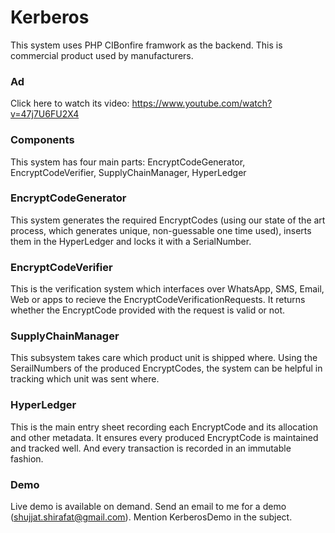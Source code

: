 # Kerberos
This system uses PHP CIBonfire framwork as the backend.
This is commercial product used by manufacturers.

### Ad
Click here to watch its video: https://www.youtube.com/watch?v=47j7U6FU2X4

### Components
This system has four main parts: EncryptCodeGenerator, EncryptCodeVerifier, SupplyChainManager, HyperLedger

### EncryptCodeGenerator
This system generates the required EncryptCodes (using our state of the art process, which generates unique, non-guessable one time used), inserts them in the HyperLedger and locks it with a SerialNumber. 

### EncryptCodeVerifier
This is the verification system which interfaces over WhatsApp, SMS, Email, Web or apps to recieve the EncryptCodeVerificationRequests. It returns whether the EncryptCode provided with the request is 
valid or not.

### SupplyChainManager
This subsystem takes care which product unit is shipped where. Using the SerailNumbers of the produced EncryptCodes, the system can be helpful in tracking which unit was sent where.

### HyperLedger
This is the main entry sheet recording each EncryptCode and its allocation and other metadata. It ensures every produced EncryptCode is maintained and tracked well. And every transaction is recorded in an 
immutable fashion.

### Demo
Live demo is available on demand. Send an email to me for a demo (shujjat.shirafat@gmail.com). Mention KerberosDemo in the subject.



